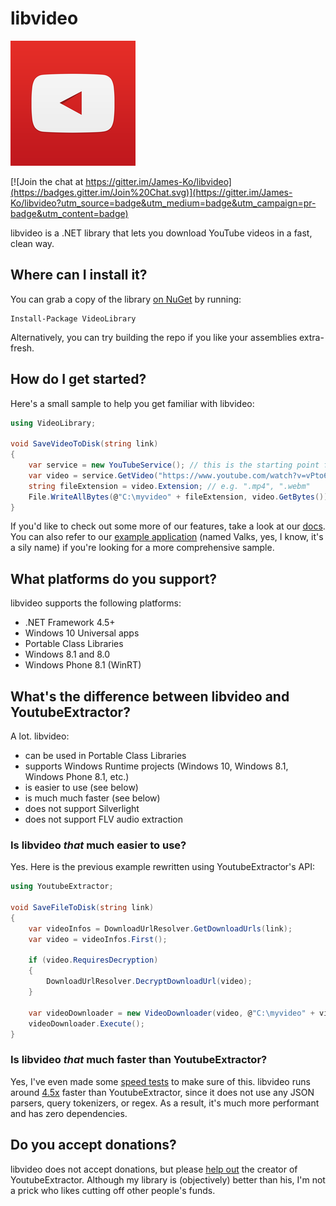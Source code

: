 # libvideo

![icon](icons/icon_200.png)

[![Join the chat at https://gitter.im/James-Ko/libvideo](https://badges.gitter.im/Join%20Chat.svg)](https://gitter.im/James-Ko/libvideo?utm_source=badge&utm_medium=badge&utm_campaign=pr-badge&utm_content=badge)

libvideo is a .NET library that lets you download YouTube videos in a fast, clean way.

## Where can I install it?

You can grab a copy of the library [on NuGet](https://www.nuget.org/packages/VideoLibrary) by running:

    Install-Package VideoLibrary

Alternatively, you can try building the repo if you like your assemblies extra-fresh.

## How do I get started?

Here's a small sample to help you get familiar with libvideo:

```csharp
using VideoLibrary;

void SaveVideoToDisk(string link)
{
    var service = new YouTubeService(); // this is the starting point for all of our download actions
    var video = service.GetVideo("https://www.youtube.com/watch?v=vPto6XpRq-U"); // gets a Video object containing information about the video
    string fileExtension = video.Extension; // e.g. ".mp4", ".webm"
    File.WriteAllBytes(@"C:\myvideo" + fileExtension, video.GetBytes());
}
```

If you'd like to check out some more of our features, take a look at our [docs](docs/README.md). You can also refer to our [example application](samples/Valks/Valks/Program.cs) (named Valks, yes, I know, it's a sily name) if you're looking for a more comprehensive sample.

## What platforms do you support?

libvideo supports the following platforms:

- .NET Framework 4.5+
- Windows 10 Universal apps
- Portable Class Libraries
- Windows 8.1 and 8.0
- Windows Phone 8.1 (WinRT)

## What's the difference between libvideo and YoutubeExtractor?

A lot. libvideo:

- can be used in Portable Class Libraries
- supports Windows Runtime projects (Windows 10, Windows 8.1, Windows Phone 8.1, etc.)
- is easier to use (see below)
- is much much faster (see below)
- does not support Silverlight
- does not support FLV audio extraction

### Is libvideo *that* much easier to use?

Yes. Here is the previous example rewritten using YoutubeExtractor's API:

```csharp
using YoutubeExtractor;

void SaveFileToDisk(string link)
{
    var videoInfos = DownloadUrlResolver.GetDownloadUrls(link);
    var video = videoInfos.First();
    
    if (video.RequiresDecryption)
    {
        DownloadUrlResolver.DecryptDownloadUrl(video);
    }
    
    var videoDownloader = new VideoDownloader(video, @"C:\myvideo" + video.VideoExtension);
    videoDownloader.Execute();
}
```

### Is libvideo *that* much faster than YoutubeExtractor?

Yes, I've even made some [speed tests](tests/SpeedTest/SpeedTest/Program.cs) to make sure of this. libvideo runs around [4.5x](http://imgur.com/VJAOoj5) faster than YoutubeExtractor, since it does not use any JSON parsers, query tokenizers, or regex. As a result, it's much more performant and has zero dependencies.

## Do you accept donations?

libvideo does not accept donations, but please [help out](https://www.paypal.com/cgi-bin/webscr?cmd=_donations&business=daume%2edennis%40gmail%2ecom&lc=US&item_name=YoutubeExtractor&no_note=0&currency_code=USD&bn=PP%2dDonationsBF%3abtn_donate_LG%2egif%3aNonHostedGuest) the creator of YoutubeExtractor. Although my library is (objectively) better than his, I'm not a prick who likes cutting off other people's funds.
